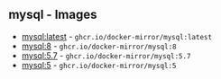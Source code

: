 ## mysql - Images
- [mysql:latest](https://hub.docker.com/_/mysql?tab=tags&page=1&name=latest) - `ghcr.io/docker-mirror/mysql:latest`
- [mysql:8](https://hub.docker.com/_/mysql?tab=tags&page=1&name=8) - `ghcr.io/docker-mirror/mysql:8`
- [mysql:5.7](https://hub.docker.com/_/mysql?tab=tags&page=1&name=5.7) - `ghcr.io/docker-mirror/mysql:5.7`
- [mysql:5](https://hub.docker.com/_/mysql?tab=tags&page=1&name=5) - `ghcr.io/docker-mirror/mysql:5`